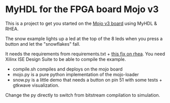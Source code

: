 # MyHDL for the FPGA board Mojo v3

This is a project to get you started on the [Mojo v3 board](https://embeddedmicro.com/mojo-v3.html) using MyHDL & RHEA.

The snow example lights up a led at the top of the 8 leds when you press a button and let the "snowflakes" fall.

It needs the requirements from requirements.txt + [this fix on rhea](https://github.com/cfelton/rhea/issues/5). You need Xilinx ISE Design Suite to be able to compile the example.

- compile.sh compiles and deploys on the mojo board
- mojo.py is a pure python implementation of the mojo-loader
- snow.py is a little demo that needs a button on pin 51 with some tests + gtkwave visualization.

Change the py directly to switch from bitstream compilation to simulation.
